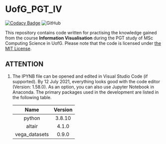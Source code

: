 # UofG_PGT_IV

[![Codacy Badge](https://app.codacy.com/project/badge/Grade/5b04b76b0eb449a5a9c183768ef89196)](https://www.codacy.com/gh/ArvinZJC/UofG_PGT_IV/dashboard?utm_source=github.com&amp;utm_medium=referral&amp;utm_content=ArvinZJC/UofG_PGT_IV&amp;utm_campaign=Badge_Grade)
![GitHub](https://img.shields.io/github/license/ArvinZJC/UofG_PGT_IV)

This repository contains code written for practising the knowledge gained from the course **Information Visualisation** during the PGT study of MSc Computing Science in UofG. Please note that the code is licensed under [the MIT License](./LICENSE).

## ATTENTION

1. The IPYNB file can be opened and edited in Visual Studio Code (if supported). By 12 July 2021, everything looks good with the code editor (Version: 1.58.0). As an option, you can also use Jupyter Notebook in Anaconda. The primary packages used in the development are listed in the following table.

    | Name | Version |
    | :--: | :--: |
    | python | 3.8.10 |
    | altair | 4.1.0 |
    | vega_datasets | 0.9.0 |

